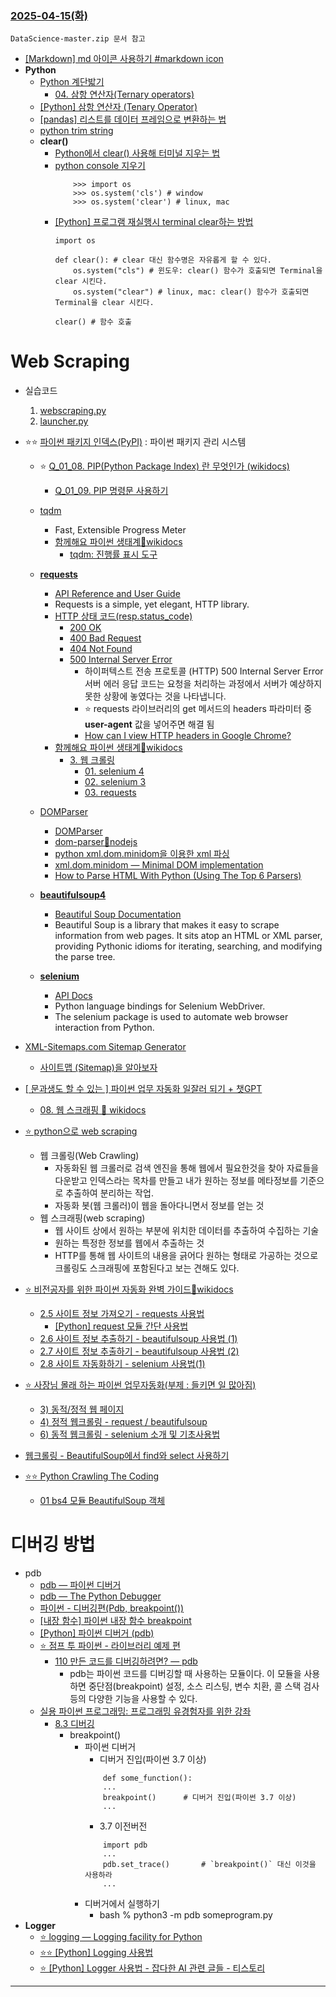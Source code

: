 
### [2025-04-15(화)](https://github.com/NAM-IL/Python_Basic/blob/main/%EC%88%98%EC%97%85%EB%82%B4%EC%9A%A9/04%EC%9B%94/2025-04-15.md)
```
DataScience-master.zip 문서 참고
```
- [[Markdown] md 아이콘 사용하기 #markdown icon](https://hello-bryan.tistory.com/277)
- **Python**
    - [Python 계단밟기](https://wikidocs.net/book/2070)
        - [04. 삼항 연산자(Ternary operators)](https://wikidocs.net/20701)
    - [[Python] 삼항 연산자 (Tenary Operator)](https://bio-info.tistory.com/144)
    - [[pandas] 리스트를 데이터 프레임으로 변환하는 법](https://lungfish.tistory.com/entry/%ED%8C%8C%EC%9D%B4%EC%8D%ACpython-%ED%8C%90%EB%8B%A4%EC%8A%A4pandas-%EB%A6%AC%EC%8A%A4%ED%8A%B8%EB%A5%BC-%EB%8D%B0%EC%9D%B4%ED%84%B0-%ED%94%84%EB%A0%88%EC%9E%84%EC%9C%BC%EB%A1%9C-%EB%B3%80%ED%99%98%ED%95%98%EB%8A%94-%EB%B2%95)
    - [python trim string](https://velog.io/@xdfc1745/Mote-python-%EC%8A%A4%ED%8A%B8%EB%A7%81-trim)
    - **clear()**
        - [Python에서 clear() 사용해 터미널 지우는 법](https://yuujungg.tistory.com/179)
        - [python console 지우기](https://jamanbbo.tistory.com/27)
            ```
                >>> import os
                >>> os.system('cls') # window 
                >>> os.system('clear') # linux, mac
            ```
        - [[Python] 프로그램 재실행시 terminal clear하는 방법](https://everybodypyeon.tistory.com/entry/Python-%ED%94%84%EB%A1%9C%EA%B7%B8%EB%9E%A8-%EC%9E%AC%EC%8B%A4%ED%96%89%EC%8B%9C-terminal-clear%ED%95%98%EB%8A%94-%EB%B0%A9%EB%B2%95)
            ```
            import os

            def clear(): # clear 대신 함수명은 자유롭게 할 수 있다.
                os.system("cls") # 윈도우: clear() 함수가 호출되면 Terminal을 clear 시킨다.
                os.system("clear") # linux, mac: clear() 함수가 호출되면 Terminal을 clear 시킨다.

            clear() # 함수 호출
            ```
# **Web Scraping**
- 실습코드
    1. [webscraping.py](https://github.com/NAM-IL/Python_Basic/blob/main/Workspace/crawling/webscraping.py)
    2. [launcher.py](https://github.com/NAM-IL/Python_Basic/blob/main/Workspace/crawling/launcher.py)
- ⭐⭐ [파이썬 패키지 인덱스(PyPI)](https://pypi.org/) : 파이썬 패키지 관리 시스템
    - ⭐ [Q_01_08. PIP(Python Package Index) 란 무엇인가 (wikidocs)](https://wikidocs.net/253762)
        - [Q_01_09. PIP 명령문 사용하기](https://wikidocs.net/253761)
    - [tqdm](https://pypi.org/project/tqdm/)
        - Fast, Extensible Progress Meter
        - [함께해요 파이썬 생태계🔹wikidocs](https://wikidocs.net/book/14021)
            - [tqdm: 진행률 표시 도구](https://wikidocs.net/226843)
    - [**requests**](https://pypi.org/project/requests/)
        - [API Reference and User Guide](https://requests.readthedocs.io/en/latest/)
        - Requests is a simple, yet elegant, HTTP library.
        - [HTTP 상태 코드(resp.status_code)](https://developer.mozilla.org/ko/docs/Web/HTTP/Reference/Status)
            - [200 OK](https://developer.mozilla.org/ko/docs/Web/HTTP/Reference/Status/200)
            - [400 Bad Request](https://developer.mozilla.org/ko/docs/Web/HTTP/Reference/Status/400)
            - [404 Not Found](https://developer.mozilla.org/ko/docs/Web/HTTP/Reference/Status/404)
            - [500 Internal Server Error](https://developer.mozilla.org/ko/docs/Web/HTTP/Reference/Status/500)
                - 하이퍼텍스트 전송 프로토콜 (HTTP) 500 Internal Server Error 서버 에러 응답 코드는 요청을 처리하는 과정에서 서버가 예상하지 못한 상황에 놓였다는 것을 나타냅니다.
                - ⭐ requests 라이브러리의 get 메서드의 headers 파라미터 중 **user-agent** 값을 넣어주면 해결 됨
                - [How can I view HTTP headers in Google Chrome?](https://stackoverflow.com/questions/4423061/how-can-i-view-http-headers-in-google-chrome)
        - [함께해요 파이썬 생태계🔹wikidocs](https://wikidocs.net/book/14021)
            - [3. 웹 크롤링](https://wikidocs.net/162033)
                - [01. selenium 4](https://wikidocs.net/177133)
                - [02. selenium 3](https://wikidocs.net/177134)
                - [03. requests](https://wikidocs.net/166644)
    - [DOMParser](https://developer.mozilla.org/ko/docs/Web/API/DOMParser)
        - [DOMParser](https://velog.io/@sa02045/DOMParser)
        - [dom-parser🔹nodejs](https://www.npmjs.com/package/dom-parser)
        - [python xml.dom.minidom을 이용한 xml 파싱](https://duksoo.tistory.com/entry/python-xmldomminidom%EC%9D%84-%EC%9D%B4%EC%9A%A9%ED%95%9C-xml-%ED%8C%8C%EC%8B%B1)
        - [xml.dom.minidom — Minimal DOM implementation](https://docs.python.org/ko/3.13/library/xml.dom.minidom.html)
        - [How to Parse HTML With Python (Using The Top 6 Parsers)](https://www.zenrows.com/blog/python-parse-html#beautifulsoup)

    - [**beautifulsoup4**](https://pypi.org/project/beautifulsoup4/)
        - [Beautiful Soup Documentation](https://www.crummy.com/software/BeautifulSoup/bs4/doc/)
        - Beautiful Soup is a library that makes it easy to scrape information from web pages. It sits atop an HTML or XML parser, providing Pythonic idioms for iterating, searching, and modifying the parse tree.
    - [**selenium**](https://pypi.org/project/selenium/)
        - [API Docs](https://www.selenium.dev/selenium/docs/api/py/api.html)
        - Python language bindings for Selenium WebDriver.
        - The selenium package is used to automate web browser interaction from Python.

- [XML-Sitemaps.com Sitemap Generator](https://www.xml-sitemaps.com/)
    - [사이트맵 (Sitemap)을 알아보자](https://blog.naver.com/patchwork_corp/222337697188)
- [[ 문과생도 할 수 있는 ] 파이썬 업무 자동화 일잘러 되기 + 챗GPT](https://wikidocs.net/book/8581)
    - [08. 웹 스크래핑 🔹 wikidocs](https://wikidocs.net/176177)
- [⭐ python으로 web scraping](https://velog.io/@yuns_u/python%EC%9C%BC%EB%A1%9C-web-scraping)
    - 웹 크롤링(Web Crawling)
        - 자동화된 웹 크롤러로 검색 엔진을 통해 웹에서 필요한것을 찾아 자료들을 다운받고 인덱스라는 목차를 만들고 내가 원하는 정보를 메타정보를 기준으로 추출하여 분리하는 작업.
        - 자동화 봇(웹 크롤러)이 웹을 돌아다니면서 정보를 얻는 것
    - 웹 스크래핑(web scraping)
        - 웹 사이트 상에서 원하는 부분에 위치한 데이터를 추출하여 수집하는 기술
        - 원하는 특정한 정보를 웹에서 추출하는 것
        - HTTP를 통해 웹 사이트의 내용을 긁어다 원하는 형태로 가공하는 것으로 크롤링도 스크래핑에 포함된다고 보는 견해도 있다.
- [⭐ 비전공자를 위한 파이썬 자동화 완벽 가이드🔹wikidocs](https://wikidocs.net/book/4706)
    - [2.5 사이트 정보 가져오기 - requests 사용법](https://wikidocs.net/85737)
        - [[Python] request 모듈 간단 사용법](https://brownbears.tistory.com/198)
    - [2.6 사이트 정보 추출하기 - beautifulsoup 사용법 (1)](https://wikidocs.net/85739)
    - [2.7 사이트 정보 추출하기 - beautifulsoup 사용법 (2)](https://wikidocs.net/86334)
    - [2.8 사이트 자동화하기 - selenium 사용법(1)](https://wikidocs.net/91474)
- [⭐ 사장님 몰래 하는 파이썬 업무자동화(부제 : 들키면 일 많아짐)](https://wikidocs.net/book/6353)
    - [3) 동적/정적 웹 페이지](https://wikidocs.net/141607)
    - [4) 정적 웹크롤링 - request / beautifulsoup](https://wikidocs.net/137915)
    - [6) 동적 웹크롤링 - selenium 소개 및 기초사용법](https://wikidocs.net/137914)
- [웹크롤링 - BeautifulSoup에서 find와 select 사용하기](https://velog.io/@jisu0807/%EC%9B%B9%ED%81%AC%EB%A1%A4%EB%A7%81-BeautifulSoup%EC%97%90%EC%84%9C-find%EC%99%80-select-%EC%82%AC%EC%9A%A9%ED%95%98%EA%B8%B0)
- [⭐⭐  Python Crawling The Coding](https://wikidocs.net/book/974)
    - [01 bs4 모듈 BeautifulSoup 객체](https://wikidocs.net/224739)

# **디버깅 방법**
- pdb
    - [pdb — 파이썬 디버거](https://docs.python.org/ko/3.7/library/pdb.html)
    - [pdb — The Python Debugger](https://docs.python.org/3/library/pdb.html)
    - [파이썬 - 디버깅편(Pdb, breakpoint())](https://value-error.tistory.com/42)
    - [[내장 함수] 파이썬 내장 함수 breakpoint](https://html4silver.tistory.com/213)
    - [[Python] 파이썬 디버거 (pdb)](https://jh-bk.tistory.com/22)
    - [⭐ 점프 투 파이썬 - 라이브러리 예제 편](https://wikidocs.net/book/5445)
        - [110 만든 코드를 디버깅하려면? ― pdb](https://wikidocs.net/133085)
            - pdb는 파이썬 코드를 디버깅할 때 사용하는 모듈이다. 이 모듈을 사용하면 중단점(breakpoint) 설정, 소스 리스팅, 변수 치환, 콜 스택 검사 등의 다양한 기능을 사용할 수 있다.
    - [실용 파이썬 프로그래밍: 프로그래밍 유경험자를 위한 강좌](https://wikidocs.net/book/4673)
        - [8.3 디버깅](https://wikidocs.net/84433)
            - breakpoint()
                - 파이썬 디버거
                    - 디버거 진입(파이썬 3.7 이상)
                    ```
                        def some_function():
                        ...
                        breakpoint()      # 디버거 진입(파이썬 3.7 이상)
                        ...
                    ```
                    - 3.7 이전버전
                    ```
                        import pdb
                        ...
                        pdb.set_trace()       # `breakpoint()` 대신 이것을 사용하라
                        ...
                    ```
                - 디버거에서 실행하기
                    - bash % python3 -m pdb someprogram.py
- **Logger**
    - [⭐ logging — Logging facility for Python](https://docs.python.org/3/library/logging.html)
    - [⭐⭐ [Python] Logging 사용법](https://velog.io/@jeongpar/Python-Logging-%EC%82%AC%EC%9A%A9%EB%B2%95)
    - [⭐ [Python] Logger 사용법 - 잡다한 AI 관련 글들 - 티스토리](https://jh-bk.tistory.com/40)

---
